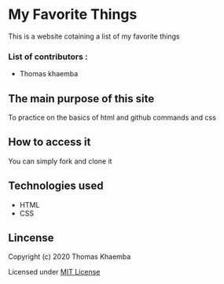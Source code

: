 # My Favorite Things
This is a website  cotaining  a list of my favorite things

### List of contributors :
* Thomas khaemba

## The main purpose of  this site
 To practice on the basics of html and github commands and css

## How to access it
You can simply fork  and clone it

## Technologies used
* HTML
* CSS
## Lincense
Copyright (c) 2020 Thomas Khaemba

Licensed under [MIT License](LINCENSE)